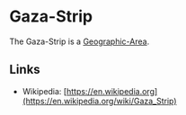 # Gaza-Strip

The Gaza-Strip is a [Geographic-Area](404.md).

## Links

- Wikipedia: [https://en.wikipedia.org](https://en.wikipedia.org/wiki/Gaza_Strip)
